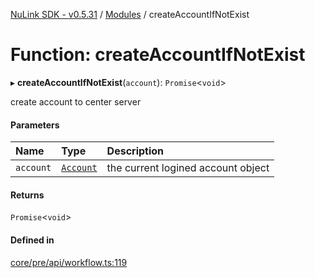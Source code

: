 [NuLink SDK - v0.5.31](../README.md) / [Modules](../modules.md) / createAccountIfNotExist

# Function: createAccountIfNotExist

▸ **createAccountIfNotExist**(`account`): `Promise`<`void`\>

create account to center server

#### Parameters

| Name | Type | Description |
| :------ | :------ | :------ |
| `account` | [`Account`](../classes/Account.md) | the current logined account object |

#### Returns

`Promise`<`void`\>

#### Defined in

[core/pre/api/workflow.ts:119](https://github.com/NuLink-network/nulink-sdk/blob/b71aeb1/src/core/pre/api/workflow.ts#L119)
